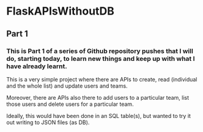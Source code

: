 # FlaskAPIsWithoutDB

## Part 1

### This is Part 1 of a series of Github repository pushes that I will do, starting today, to learn new things and keep up with what I have already learnt.

This is a very simple project where there are APIs to create, read (individual and the whole list) and update users and teams.

Moreover, there are APIs also there to add users to a particular team, list those users and delete users for a particular team.

Ideally, this would have been done in an SQL table(s), but wanted to try it out writing to JSON files (as DB).
